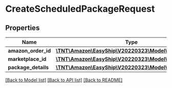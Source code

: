 # CreateScheduledPackageRequest

## Properties
Name | Type | Description | Notes
------------ | ------------- | ------------- | -------------
**amazon_order_id** | [**\TNT\Amazon\EasyShip\V20220323\Model\AmazonOrderId**](AmazonOrderId.md) |  | 
**marketplace_id** | [**\TNT\Amazon\EasyShip\V20220323\Model\String**](String.md) |  | 
**package_details** | [**\TNT\Amazon\EasyShip\V20220323\Model\PackageDetails**](PackageDetails.md) |  | 

[[Back to Model list]](../README.md#documentation-for-models) [[Back to API list]](../README.md#documentation-for-api-endpoints) [[Back to README]](../README.md)


